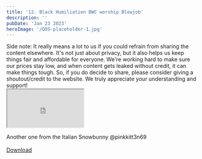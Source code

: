 ```yaml
---
title: '12. Black Humiliation BWC worship Blowjob'
description: ''
pubDate: 'Jan 23 2023'
heroImage: '/QOS-placeholder-1.jpg'
---
```

<div class="video_paragraph_header"> Side note: It really means a lot to us if you could refrain from sharing the content elsewhere. It's not just about privacy, but it also helps us keep things fair and affordable for everyone. We're working hard to make sure our prices stay low, and when content gets leaked without credit, it can make things tough. So, if you do decide to share, please consider giving a shoutout/credit to the website. We truly appreciate your understanding and support!</div>

<iframe src="https://drive.google.com/file/d/1A47ciJwwN9f_YLkmoq1H98zx7Vu9pWHV/preview" width="200" height="100" allow="autoplay" allowfullscreen="allowfullscreen" style="
"></iframe>

Another one from the Italian Snowbunny @pinkkitt3n69
<br>
<br>
<a class="read_more" href="https://drive.google.com/file/d/1A47ciJwwN9f_YLkmoq1H98zx7Vu9pWHV/view?usp=sharing">Download</a>